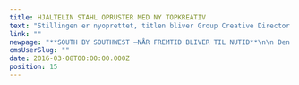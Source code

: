 ```yaml
---
title: HJALTELIN STAHL OPRUSTER MED NY TOPKREATIV
text: "Stillingen er nyoprettet, titlen bliver Group Creative Director og der er tale om en \"hjemvenden søn\" fra New York\n\n"
link: ""
newpage: "**SOUTH BY SOUTHWEST –NÅR FREMTID BLIVER TIL NUTID**\n\n Den bedste måde at forudsige fremtiden på er at skabe denselv. Derfor sendte vi i år en håndfuld medarbejdere af sted til den famøse tech-festival,South by Soutwest i Austin, Texas. Stedet, hvor fremtid bliver til nutid. Denårlige begivenhed med over 30.000 deltagere, og keynote speakers som BarackObama og J. J. Abrams, er en innovativ smeltedigel af robotter, droner,førerløse biler, 3D printere, branded content, social media, japanske startupsog virtual reality. \n\n Og netop virtual reality er en af de megatrends, vi med sikkerhedvil se mere til i fremtiden. For nu er teknikken endelig nået dertil, hvor durent faktisk tror på, at du befinder dig midt i det krigshærgede Syrien eller ien hæsblæsende rutsjebane med hovedet hængende nedad. Det er ikke altid ligekønt udadtil, men det virker overraskende godt! Ud over den virtuellevirkelighed fik vi også indblik i en anden trend. Nemlig de såkaldte wearables.For selvom modige projekter og produkter som Google Glass og Apple Watch ikkeblev den succes, man havde håbet på, så har de banet vejen for andrevirksomheder, der nu står klar i kulissen med deres bud på det næste nye. Ligefra Quell, som øjeblikkeligt fjerner kropssmerter, uden brug af medicin, til Thync,der påvirker hjernen til enten at udsende energi eller slappe af i løbet af fåsekunder. Jep, hjerne hacking er det nye. \n\n Og hvad har vi så lært efter fem dages hed, intensiv,inspiration i smeltediglen? Hvad er den røde tråd i det tekniske virvar? Svareter forholdsvist simpelt: Alt kan lade sig gøre med nutidens teknologi, så hvis vikan tænke det, kan vi lave det. Du tror måske, det er løgn, men vi lever nu ien tid, hvor man kan bestille stjerneskud on demand. Ja, du læste rigtigt. Vigentager derfor lige os selv: ALT kan lade sig gøre. Men maskineri er ingetinguden menneskelighed. Og det er her den gode, indsigtsfulde historie kommer indi billedet. For den er stadig det store tandhjul, der får maskineriet til atdreje rundt. Så måske skal vi fremover tage det bedste fra begge verdner og løseproblemer ved hjælp af teknik, og efterfølgende kommunikere teknikken ved hjælpaf den gode historie. Det vil fremtiden vise. \n\n Men uanset, hvad den byder på, så vi glæder os til at skabeden sammen med jer.\n\n "
cmsUserSlug: ""
date: 2016-03-08T00:00:00.000Z
position: 15
---
```


